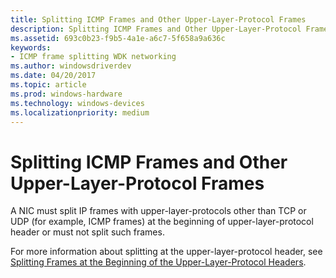 ```yaml
---
title: Splitting ICMP Frames and Other Upper-Layer-Protocol Frames
description: Splitting ICMP Frames and Other Upper-Layer-Protocol Frames
ms.assetid: 693c0b23-f9b5-4a1e-a6c7-5f658a9a636c
keywords:
- ICMP frame splitting WDK networking
ms.author: windowsdriverdev
ms.date: 04/20/2017
ms.topic: article
ms.prod: windows-hardware
ms.technology: windows-devices
ms.localizationpriority: medium
---
```


# Splitting ICMP Frames and Other Upper-Layer-Protocol Frames





A NIC must split IP frames with upper-layer-protocols other than TCP or UDP (for example, ICMP frames) at the beginning of upper-layer-protocol header or must not split such frames.

For more information about splitting at the upper-layer-protocol header, see [Splitting Frames at the Beginning of the Upper-Layer-Protocol Headers](splitting-frames-at-the-beginning-of-the-upper-layer-protocol-headers.md).

 

 





